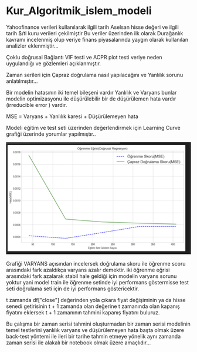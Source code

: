 # Kur_Algoritmik_islem_modeli

Yahoofinance verileri kullanılarak ilgili tarih Aselsan hisse değeri ve ilgili tarih $/tl kuru verileri çekilmiştir Bu veriler üzerinden ilk olarak Durağanlık kavramı incelenmiş olup veriye finans piyasalarında yaygın olarak kullanılan analizler eklenmiştir...

Çoklu doğrusal Bağlantı VIF testi ve ACPR plot testi veriye neden uygulandığı ve gözlemleri açıklanmıştır.

Zaman serileri için Çapraz doğrulama nasıl yapılacağını ve Yanlılık sorunu anlatılmıştır...

Bir modelin hatasının iki temel bileşeni vardır Yanlılık ve Varyans bunlar modelin optimizasyonu ile düşürülebilir bir de düşürülemen hata vardır (irreducible error ) vardır. 

MSE = Varyans + Yanlılık karesi + Düşürülemeyen hata

Modeli eğitim ve test seti üzerinden değerlendirmek için Learning Curve grafiği üzerinde yorumlar yapılmıştır..

![açıklama](learning_curve.png)

Grafiği VARYANS açısından incelersek doğrulama skoru ile öğrenme scoru arasındaki fark azaldıkça varyans azalır demektir. iki öğrenme eğrisi arasındaki fark azalarak stabil hale geldiği için modelin varyans sorunu yoktur yani model train ile öğrenme setinde iyi performans göstermisse test seti doğrulama seti için de iyi performans göstericektir.

t zamanda df["close"] değerinden yola çıkara fiyat değişiminin ya da hisse senedi getirisinin t + 1 zamanda olan değerine t zamanında olan kapanış fiyatını eklersek t + 1 zamanının tahmini kapanış fiyatını buluruz.

Bu çalışma bir zaman serisi tahmini oluşturmadan bir zaman serisi modelinin temel testlerini yanlılık varyans ve düşürülemeyen hata başta olmak üzere back-test yöntemi ile ileri bir tarihe tahmin etmeye yönelik aynı zamanda zaman serisi ile alakalı bir notebook olmak üzere amaçlıdır...








